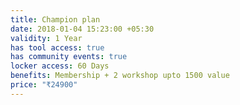 ```yaml
---
title: Champion plan
date: 2018-01-04 15:23:00 +05:30
validity: 1 Year
has tool access: true
has community events: true
locker access: 60 Days
benefits: Membership + 2 workshop upto 1500 value
price: "₹24900"
---
```


